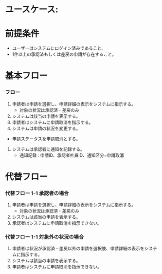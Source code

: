 # ユースケース: 

# 前提条件

- ユーザーはシステムにログイン済みであること。
- 1件以上の承認済もしくは差戻の申請が存在すること。

# 基本フロー

### フロー

1. 申請者は申請を選択し、申請詳細の表示をシステムに指示する。
    - 対象の状況は承認済・差戻のみ
1. システムは該当の申請を表示する。
1. 申請者はシステムに申請取消を指示する。
1. システムは申請の状況を変更する。
  - 申請ステータスを申請取消とする。
1. システムは承認者に通知を記録する。
    - 通知記録 : 申請ID、承認者社員ID、通知区分=申請取消

# 代替フロー

### 代替フロー 1-1 承認者の場合

1. 申請者は申請を選択し、申請詳細の表示をシステムに指示する。
    - 対象の状況は承認済・差戻のみ
1. システムは該当の申請を表示する。
1. 承認者はシステムに申請取消を指示できない。

### 代替フロー 1-1 対象外の状況の場合

1. 申請者は状況が承認済・差戻以外の申請を選択肢、申請詳細の表示をシステムに指示する。
1. システムは該当の申請を表示する。
1. 申請者はシステムに申請取消を指示できない。
